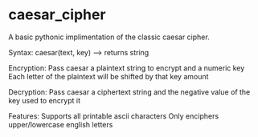 # caesar_cipher
A basic pythonic implimentation of the classic caesar cipher.

Syntax:
caesar(text, key) --> returns string

Encryption:
Pass caesar a plaintext string to encrypt and a numeric key
Each letter of the plaintext will be shifted by that key amount

Decryption:
Pass caesar a ciphertext string and the negative value of the key used to encrypt it

Features:
Supports all printable ascii characters
Only enciphers upper/lowercase english letters
